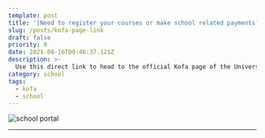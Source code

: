 ```yaml
---
template: post
title: '[Need to register your courses or make school related payments?](https://uniben.waeup.org/)'
slug: /posts/kofa-page-link
draft: false
priority: 0
date: 2021-08-16T00:46:37.121Z
description: >-
  Use this direct link to head to the official Kofa page of the University Of Benin
category: school
tags:
  - kofa
  - school
---
```


![school portal](/media/kofa.png 'kofa')

---